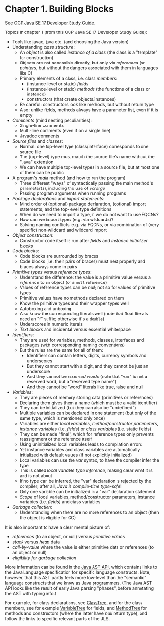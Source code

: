 # Chapter 1. Building Blocks

See [OCP Java SE 17 Developer Study Guide](https://www.amazon.com/Oracle-Certified-Professional-Developer-Study/dp/1119864585/ref=sr_1_1?crid=1GIZNHYFXHAK4&dib=eyJ2IjoiMSJ9.Mz5O0lUSaZhUZ-O1Mi__dRPfXHL9GM_CfZ3JDTz910a2d8XI7Vsfj7zwcywJAfMcubfCglH02m8PwlAk_DORk8SS5460zaDP1fskFDX4sUiFVR4pxE1Ln0VIY-g5awTQaOJKp4t0Y1HchXkrw0HtOeVSHg3dHG8Jql9TibGCj-WeXYyNdMp4zWtgM4EimHpl4wvlJZufvGpNjNEmXIObAd2B1mp1skt5k7v_B-k_Ip4.bRERgxl7gsekO5AihUKuOeT_yoO6Bsg7jHigb4sjHEM&dib_tag=se&keywords=ocp+java+se17&qid=1714573695&sprefix=ocp+java+%2Caps%2C192&sr=8-1).

Topics in chapter 1 (from this OCP Java SE 17 Developer Study Guide):
* Tools like javac, java etc. (and choosing the Java version)
* Understanding *class structure*:
  * An *object* is also called *instance of a class* (the class is a "template" for construction)
  * Objects are not accessible directly, but only via *references* (or *pointers*, but without the dangers associated with them in languages like C)
  * Primary elements of a class, i.e. class *members*:
    * (instance-level or static) *fields*
    * (instance-level or static) *methods* (the functions of a class or instance)
    * constructors (that create objects/instances)
  * Be careful: constructors look like methods, but without return type
  * Also: unlike fields, methods always have a parameter list, even if it is empty
* *Comments* (mind nesting peculiarities):
  * Single-line comments
  * Multi-line comments (even if on a single line)
  * Javadoc comments
* *Source files* and *classes*:
  * Normal: one top-level type (class/interface) corresponds to one source file
  * The (top-level) type must match the source file's name without the ".java" extension
  * We can have multiple top-level types in a source file, but at most one of them can be public
* A program's *main* method (and how to run the program)
  * Three different "ways" of syntactically passing the main method's parameter(s), including the use of *varargs*
  * Passing program arguments when running programs
* *Package declarations* and *import statements*:
  * Mind order of (optional) package declaration, (optional) import statements, and the top-level type definitions
  * When do we need to import a type, if we do not want to use FQCNs?
  * How can we import types (e.g. via wildcards)?
  * Solving naming conflicts, e.g. via FQCNs, or via combination of (very specific) non-wildcard and wildcard import
* *Object construction*:
  * Constructor code itself is run after *fields* and *instance initializer blocks*
* *Code blocks*:
  * Code blocks are surrounded by braces
  * Code blocks (i.e. their pairs of braces) must nest properly and braces always come in pairs
* *Primitive types* versus *reference types*:
  * Understand the difference: the value is a primitive value versus a *reference* to an object (or a `null` reference)
  * Values of reference types can be *null*; not so for values of primitive types
  * Primitive values have no methods declared on them
  * Know the primitive types and their wrapper types well
  * Autoboxing and unboxing
  * Also know the corresponding literals well (note that float literals need an "f" suffix; otherwise it's a `double`)
  * Underscores in numeric literals
  * *Text blocks* and incidental versus essential whitespace
* *Identifiers*:
  * They are used for variables, methods, classes, interfaces and packages (with corresponding naming conventions)
  * But the rules are the same for all of them:
    * Identifiers can contain letters, digits, currency symbols and underscores
    * But they cannot start with a digit, and they cannot be just an underscore
    * And they cannot be *reserved words* (note that "var" is not a reserved word, but a "reserved type name")
    * And they cannot be "word" literals like true, false and null
* *Variables*:
  * They are pieces of memory storing data (primitives or references)
  * Declaring them gives them a name (which must be a valid identifier)
  * They can be initialized (but they can also be "undefined")
  * Multiple variables can be declared in one statement (but only of the same type, which is mentioned only once)
  * Variables are either *local variables*, *method/constructor parameters*, *instance variables* (i.e. *fields*) or *class variables* (i.e. static fields)
  * They can be made "final", which for reference types only prevents reassignment of the reference itself
  * Using uninitialized local variables leads to compilation errors
  * Yet instance variables and class variables are automatically initialized with default values (if not explicitly initialized)
  * Local variables can use the *var* syntax, to have the compiler infer the type
  * This is called *local variable type inference*, making clear what it is and is not about
  * If no type can be inferred, the "var" declaration is rejected by the compiler; after all, *Java is compile-time type-safe*!
  * Only one variable can be initialized in a "var" declaration statement
  * *Scope* of local variables, method/constructor parameters, instance variables (i.e. *fields*) and class variables
* *Garbage collection*:
  * Understanding when there are no more references to an object (then the object is eligible for GC)

It is also important to have a clear mental picture of:
* *references* (to an object, or null) versus *primitive values*
* *stack* versus *heap* data
* *call-by-value* where the value is either primitive data or references (to an object or null)
* *eligibility for garbage collection*

More information can be found in the
[Java AST API](https://docs.oracle.com/en/java/javase/17/docs/api/jdk.compiler/com/sun/source/tree/package-summary.html),
which contains links to the Java Language specification for specific language constructs.
Note, however, that this AST partly feels more low-level than the "semantic" language constructs
that we know as Java programmers. (The Java AST API looks like the result of early Java parsing "phases",
before annotating the AST with typing info.)

For example, for class declarations, see
[ClassTree](https://docs.oracle.com/en/java/javase/17/docs/api/jdk.compiler/com/sun/source/tree/ClassTree.html),
and for the class members, see for example
[VariableTree](https://docs.oracle.com/en/java/javase/17/docs/api/jdk.compiler/com/sun/source/tree/VariableTree.html) for fields, and
[MethodTree](https://docs.oracle.com/en/java/javase/17/docs/api/jdk.compiler/com/sun/source/tree/MethodTree.html)
for methods and constructors (where the latter have *null* return type),
and follow the links to specific relevant parts of the JLS.
